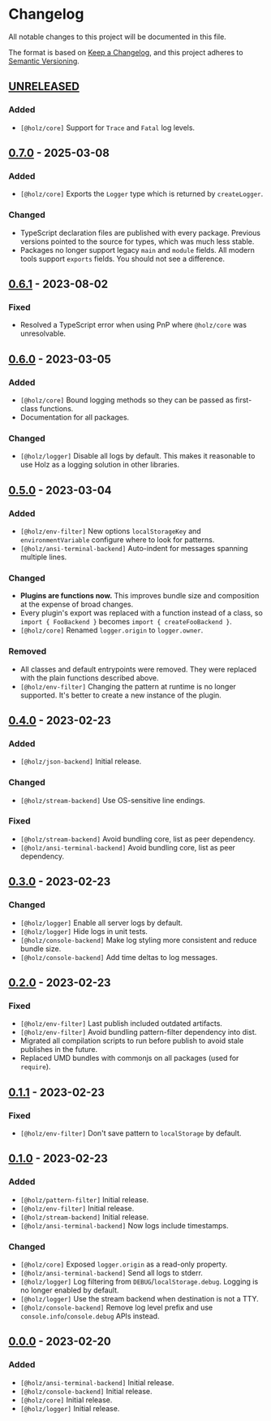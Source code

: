 # Changelog

All notable changes to this project will be documented in this file.

The format is based on [Keep a Changelog](https://keepachangelog.com/en/1.0.0/), and this project adheres to [Semantic Versioning](https://semver.org/spec/v2.0.0.html).

## [UNRELEASED]

### Added

- `[@holz/core]` Support for `Trace` and `Fatal` log levels.

## [0.7.0] - 2025-03-08

### Added

- `[@holz/core]` Exports the `Logger` type which is returned by `createLogger`.

### Changed

- TypeScript declaration files are published with every package. Previous versions pointed to the source for types, which was much less stable.
- Packages no longer support legacy `main` and `module` fields. All modern tools support `exports` fields. You should not see a difference.

## [0.6.1] - 2023-08-02

### Fixed

- Resolved a TypeScript error when using PnP where `@holz/core` was unresolvable.

## [0.6.0] - 2023-03-05

### Added

- `[@holz/core]` Bound logging methods so they can be passed as first-class functions.
- Documentation for all packages.

### Changed

- `[@holz/logger]` Disable all logs by default. This makes it reasonable to use Holz as a logging solution in other libraries.

## [0.5.0] - 2023-03-04

### Added

- `[@holz/env-filter]` New options `localStorageKey` and `environmentVariable` configure where to look for patterns.
- `[@holz/ansi-terminal-backend]` Auto-indent for messages spanning multiple lines.

### Changed

- **Plugins are functions now.** This improves bundle size and composition at the expense of broad changes.
- Every plugin's export was replaced with a function instead of a class, so `import { FooBackend }` becomes `import { createFooBackend }`.
- `[@holz/core]` Renamed `logger.origin` to `logger.owner`.

### Removed

- All classes and default entrypoints were removed. They were replaced with the plain functions described above.
- `[@holz/env-filter]` Changing the pattern at runtime is no longer supported. It's better to create a new instance of the plugin.

## [0.4.0] - 2023-02-23

### Added

- `[@holz/json-backend]` Initial release.

### Changed

- `[@holz/stream-backend]` Use OS-sensitive line endings.

### Fixed

- `[@holz/stream-backend]` Avoid bundling core, list as peer dependency.
- `[@holz/ansi-terminal-backend]` Avoid bundling core, list as peer dependency.

## [0.3.0] - 2023-02-23

### Changed

- `[@holz/logger]` Enable all server logs by default.
- `[@holz/logger]` Hide logs in unit tests.
- `[@holz/console-backend]` Make log styling more consistent and reduce bundle size.
- `[@holz/console-backend]` Add time deltas to log messages.

## [0.2.0] - 2023-02-23

### Fixed

- `[@holz/env-filter]` Last publish included outdated artifacts.
- `[@holz/env-filter]` Avoid bundling pattern-filter dependency into dist.
- Migrated all compilation scripts to run before publish to avoid stale publishes in the future.
- Replaced UMD bundles with commonjs on all packages (used for `require`).

## [0.1.1] - 2023-02-23

### Fixed

- `[@holz/env-filter]` Don't save pattern to `localStorage` by default.

## [0.1.0] - 2023-02-23

### Added

- `[@holz/pattern-filter]` Initial release.
- `[@holz/env-filter]` Initial release.
- `[@holz/stream-backend]` Initial release.
- `[@holz/ansi-terminal-backend]` Now logs include timestamps.

### Changed

- `[@holz/core]` Exposed `logger.origin` as a read-only property.
- `[@holz/ansi-terminal-backend]` Send all logs to stderr.
- `[@holz/logger]` Log filtering from `DEBUG`/`localStorage.debug`. Logging is no longer enabled by default.
- `[@holz/logger]` Use the stream backend when destination is not a TTY.
- `[@holz/console-backend]` Remove log level prefix and use `console.info`/`console.debug` APIs instead.

## [0.0.0] - 2023-02-20

### Added

- `[@holz/ansi-terminal-backend]` Initial release.
- `[@holz/console-backend]` Initial release.
- `[@holz/core]` Initial release.
- `[@holz/logger]` Initial release.

[UNRELEASED]: https://github.com/PsychoLlama/holz/compare/v0.7.0...HEAD
[0.7.0]: https://github.com/PsychoLlama/holz/compare/v0.6.1...v0.7.0
[0.6.1]: https://github.com/PsychoLlama/holz/compare/v0.6.0...v0.6.1
[0.6.0]: https://github.com/PsychoLlama/holz/compare/v0.5.0...v0.6.0
[0.5.0]: https://github.com/PsychoLlama/holz/compare/v0.4.0...v0.5.0
[0.4.0]: https://github.com/PsychoLlama/holz/compare/v0.3.0...v0.4.0
[0.3.0]: https://github.com/PsychoLlama/holz/compare/v0.2.0...v0.3.0
[0.2.0]: https://github.com/PsychoLlama/holz/compare/v0.1.1...v0.2.0
[0.1.1]: https://github.com/PsychoLlama/holz/compare/v0.1.0...v0.1.1
[0.1.0]: https://github.com/PsychoLlama/holz/compare/v0.0.0...v0.1.0
[0.0.0]: https://github.com/PsychoLlama/holz/releases/tag/v0.0.0
